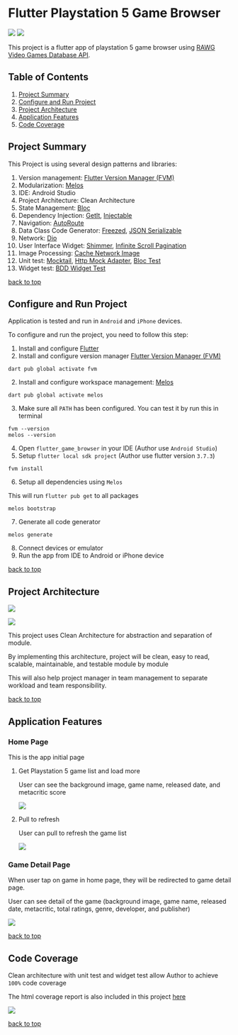 # Flutter Playstation 5 Game Browser

![](.readme_assets/game_browser_android.gif)
![](.readme_assets/game_browser_apple.gif)

This project is a flutter app of playstation 5 game browser using [RAWG Video Games Database API](https://rawg.io/apidocs).

## Table of Contents
1. [Project Summary](#project-summary)
2. [Configure and Run Project](#configure-and-run-project)
3. [Project Architecture](#project-architecture)
4. [Application Features](#application-features)
5. [Code Coverage](#code-coverage)

## Project Summary
This Project is using several design patterns and libraries:
1. Version management: [Flutter Version Manager (FVM)](https://fvm.app/)
2. Modularization: [Melos](https://melos.invertase.dev/)
3. IDE: Android Studio
4. Project Architecture: Clean Architecture
5. State Management: [Bloc](https://pub.dev/packages/flutter_bloc)
6. Dependency Injection: [GetIt](https://pub.dev/packages/get_it), [Injectable](https://pub.dev/packages/injectable)
7. Navigation: [AutoRoute](https://pub.dev/packages/auto_route) 
8. Data Class Code Generator: [Freezed](https://pub.dev/packages/freezed), [JSON Serializable](https://pub.dev/packages/json_serializable)
9. Network: [Dio](https://pub.dev/packages/dio)
10. User Interface Widget: [Shimmer](https://pub.dev/packages/shimmer), [Infinite Scroll Pagination](https://pub.dev/packages/infinite_scroll_pagination)
11. Image Processing: [Cache Network Image](https://pub.dev/packages/cached_network_image)
12. Unit test: [Mocktail](https://pub.dev/packages/mocktail), [Http Mock Adapter](https://pub.dev/packages/http_mock_adapter), [Bloc Test](https://pub.dev/packages/bloc_test)
13. Widget test: [BDD Widget Test](https://pub.dev/packages/bdd_widget_test)

[back to top](#table-of-contents)

## Configure and Run Project
Application is tested and run in `Android` and `iPhone` devices.

To configure and run the project, you need to follow this step:
1. Install and configure [Flutter](https://docs.flutter.dev/get-started/install)
2. Install and configure version manager [Flutter Version Manager (FVM)](https://fvm.app/docs/getting_started/installation/)
```
dart pub global activate fvm
```
2. Install and configure workspace management: [Melos](https://melos.invertase.dev/getting-started)
```
dart pub global activate melos
```
3. Make sure all `PATH` has been configured. You can test it by run this in terminal
```
fvm --version
melos --version
```
4. Open `flutter_game_browser` in your IDE (Author use `Android Studio`)
5. Setup `flutter local sdk project` (Author use flutter version `3.7.3`)
```
fvm install
```
6. Setup all dependencies using `Melos`

This will run `flutter pub get` to all packages
```
melos bootstrap
```
7. Generate all code generator
```
melos generate
```
8. Connect devices or emulator
9. Run the app from IDE to Android or iPhone device

[back to top](#table-of-contents)

## Project Architecture
![](.readme_assets/clean_architecture.png)

![](.readme_assets/project_architecture.png)

This project uses Clean Architecture for abstraction and separation of module.

By implementing this architecture, project will be clean, easy to read, scalable, maintainable, and testable module by module

This will also help project manager in team management to separate workload and team responsibility.

[back to top](#table-of-contents)

## Application Features
### Home Page
This is the app initial page
1. Get Playstation 5 game list and load more
 
   User can see the background image, game name, released date, and metacritic score

   ![](.readme_assets/home_page.gif)

2. Pull to refresh

   User can pull to refresh the game list

   ![](.readme_assets/pull_to_refresh.gif)
   
### Game Detail Page
When user tap on game in home page, they will be redirected to game detail page.

User can see detail of the game (background image, game name, released date, metacritic, total ratings, genre, developer, and publisher)

![](.readme_assets/get_game_detail.gif)

[back to top](#table-of-contents)

## Code Coverage
Clean architecture with unit test and widget test allow Author to achieve `100%` code coverage

The html coverage report is also included in this project [here](coverage_report/html/index.html)

![](.readme_assets/code_coverage.png)

[back to top](#table-of-contents)

